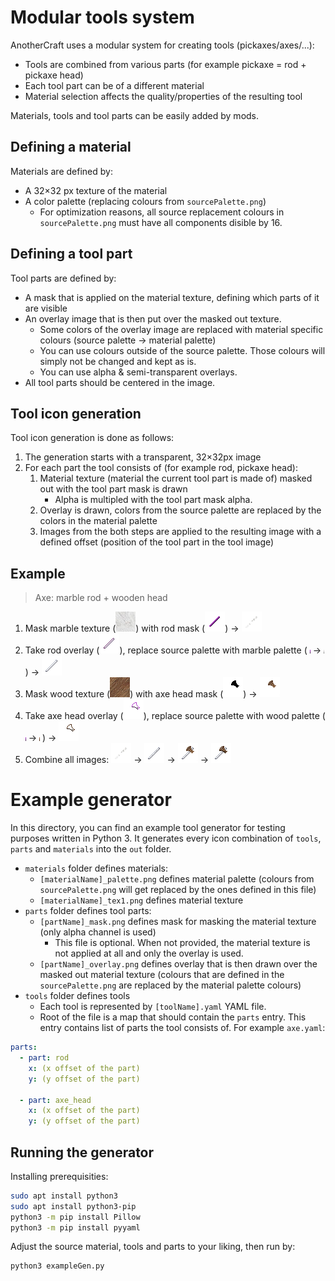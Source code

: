 # Modular tools system
AnotherCraft uses a modular system for creating tools (pickaxes/axes/...):
* Tools are combined from various parts (for example pickaxe = rod + pickaxe head)
* Each tool part can be of a different material
* Material selection affects the quality/properties of the resulting tool

Materials, tools and tool parts can be easily added by mods.

## Defining a material
Materials are defined by:
* A 32×32 px texture of the material
* A color palette (replacing colours from `sourcePalette.png`)
  * For optimization reasons, all source replacement colours in `sourcePalette.png` must have all components disible by 16.

## Defining a tool part
Tool parts are defined by:
* A mask that is applied on the material texture, defining which parts of it are visible
* An overlay image that is then put over the masked out texture.
  * Some colors of the overlay image are replaced with material specific colours (source palette -> material palette)
  * You can use colours outside of the source palette. Those colours will simply not be changed and kept as is.
  * You can use alpha & semi-transparent overlays.
* All tool parts should be centered in the image.

## Tool icon generation
Tool icon generation is done as follows:
1. The generation starts with a transparent, 32×32px image
1. For each part the tool consists of (for example rod, pickaxe head):
   1. Material texture (material the current tool part is made of) masked out with the tool part mask is drawn
      * Alpha is multipled with the tool part mask alpha.
   1. Overlay is drawn, colors from the source palette are replaced by the colors in the material palette
   1. Images from the both steps are applied to the resulting image with a defined offset (position of the tool part in the tool image)
	
## Example
>Axe: marble rod + wooden head
1. Mask marble texture (![](materials/marble_tex1.png)) with rod mask (![](parts/rod_mask.png)) -> ![](img/p1.png)
1. Take rod overlay (![](parts/rod_overlay.png)), replace source palette with marble palette ( ![](sourcePalette.png) -> ![](materials/marble_palette.png) ) -> ![](img/mp2.png)
1. Mask wood texture (![](materials/wood_tex1.png)) with axe head mask (![](parts/axeHead_mask.png)) -> ![](img/mp3.png)
1. Take axe head overlay (![](parts/axeHead_overlay.png)), replace source palette with wood palette ( ![](sourcePalette.png) -> ![](materials/wood_palette.png) ) -> ![](img/mp4.png)
1. Combine all images: ![](img/p1.png) -> ![](img/p2.png) -> ![](img/p3.png) -> ![](img/p4.png)

# Example generator
In this directory, you can find an example tool generator for testing purposes written in Python 3. It generates every icon combination of `tools`, `parts` and `materials` into the `out` folder.

* `materials` folder defines materials:
  * `[materialName]_palette.png` defines material palette (colours from `sourcePalette.png` will get replaced by the ones defined in this file)
  * `[materialName]_tex1.png` defines material texture
* `parts` folder defines tool parts:
  * `[partName]_mask.png` defines mask for masking the material texture (only alpha channel is used)
    * This file is optional. When not provided, the material texture is not applied at all and only the overlay is used.
  * `[partName]_overlay.png` defines overlay that is then drawn over the masked out material texture (colours that are defined in the `sourcePalette.png` are replaced by the material palette colours)
* `tools` folder defines tools
  * Each tool is represented by `[toolName].yaml` YAML file.
  * Root of the file is a map that should contain the `parts` entry. This entry contains list of parts the tool consists of. For example `axe.yaml`:
```YAML
parts:
  - part: rod
    x: (x offset of the part)
    y: (y offset of the part)

  - part: axe_head
    x: (x offset of the part)
    y: (y offset of the part)
```

## Running the generator
Installing prerequisities:
```bash
sudo apt install python3
sudo apt install python3-pip
python3 -m pip install Pillow
python3 -m pip install pyyaml
```

Adjust the source material, tools and parts to your liking, then run by:
```
python3 exampleGen.py
```